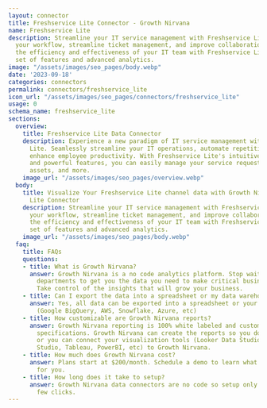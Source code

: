 ```yaml
---
layout: connector
title: Freshservice Lite Connector - Growth Nirvana
name: Freshservice Lite
description: Streamline your IT service management with Freshservice Lite. Simplify
  your workflow, streamline ticket management, and improve collaboration. Enhance
  the efficiency and effectiveness of your IT team with Freshservice Lite's comprehensive
  set of features and advanced analytics.
image: "/assets/images/seo_pages/body.webp"
date: '2023-09-18'
categories: connectors
permalink: connectors/freshservice_lite
icon_url: "/assets/images/seo_pages/connectors/freshservice_lite"
usage: 0
schema_name: freshservice_lite
sections:
  overview:
    title: Freshservice Lite Data Connector
    description: Experience a new paradigm of IT service management with Freshservice
      Lite. Seamlessly streamline your IT operations, automate repetitive tasks, and
      enhance employee productivity. With Freshservice Lite's intuitive interface
      and powerful features, you can easily manage your service requests, incidents,
      assets, and more.
    image_url: "/assets/images/seo_pages/overview.webp"
  body:
    title: Visualize Your Freshservice Lite channel data with Growth Nirvana's Freshservice
      Lite Connector
    description: Streamline your IT service management with Freshservice Lite. Simplify
      your workflow, streamline ticket management, and improve collaboration. Enhance
      the efficiency and effectiveness of your IT team with Freshservice Lite's comprehensive
      set of features and advanced analytics.
    image_url: "/assets/images/seo_pages/body.webp"
  faq:
    title: FAQs
    questions:
    - title: What is Growth Nirvana?
      answer: Growth Nirvana is a no code analytics platform. Stop waiting for other
        departments to get you the data you need to make critical business decisions.
        Take control of the insights that will grow your business.
    - title: Can I export the data into a spreadsheet or my data warehouse?
      answer: Yes, all data can be exported into a spreadsheet or your data warehouse
        (Google BigQuery, AWS, Snowflake, Azure, etc)
    - title: How customizable are Growth Nirvana reports?
      answer: Growth Nirvana reporting is 100% white labeled and customized to your
        specifications. Growth Nirvana can create the reports so you don’t have to
        or you can connect your visualization tools (Looker Data Studio/Google Data
        Studio, Tableau, PowerBI, etc) to Growth Nirvana.
    - title: How much does Growth Nirvana cost?
      answer: Plans start at $200/month. Schedule a demo to learn what plan is best
        for you.
    - title: How long does it take to setup?
      answer: Growth Nirvana data connectors are no code so setup only requires a
        few clicks.
---
```

